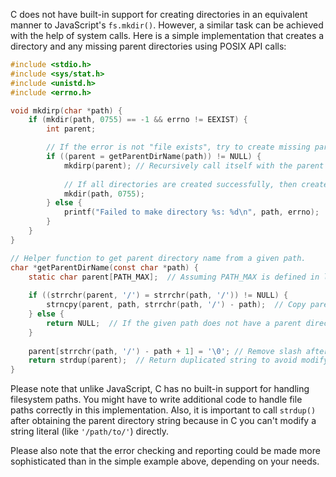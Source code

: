  C does not have built-in support for creating directories in an equivalent manner to JavaScript's `fs.mkdir()`. However, a similar task can be achieved with the help of system calls. Here is a simple implementation that creates a directory and any missing parent directories using POSIX API calls:

```c
#include <stdio.h>
#include <sys/stat.h>
#include <unistd.h>
#include <errno.h>

void mkdirp(char *path) {
    if (mkdir(path, 0755) == -1 && errno != EEXIST) {
        int parent;

        // If the error is not "file exists", try to create missing parents recursively.
        if ((parent = getParentDirName(path)) != NULL) {
            mkdirp(parent); // Recursively call itself with the parent directory path
            
            // If all directories are created successfully, then create the current directory again
            mkdir(path, 0755);
        } else {
            printf("Failed to make directory %s: %d\n", path, errno);
        }
    }
}

// Helper function to get parent directory name from a given path.
char *getParentDirName(const char *path) {
    static char parent[PATH_MAX];  // Assuming PATH_MAX is defined in limits.h (POSIX standard)
    
    if ((strrchr(parent, '/') = strrchr(path, '/')) != NULL) {  
        strncpy(parent, path, strrchr(path, '/') - path);  // Copy parent directory name to 'parent'
    } else {
        return NULL;  // If the given path does not have a parent directory.
    }
    
    parent[strrchr(path, '/') - path + 1] = '\0'; // Remove slash after copying parent dir name
    return strdup(parent);  // Return duplicated string to avoid modifying original 'parent' array
}
```

Please note that unlike JavaScript, C has no built-in support for handling filesystem paths. You might have to write additional code to handle file paths correctly in this implementation. Also, it is important to call `strdup()` after obtaining the parent directory string because in C you can't modify a string literal (like `'/path/to/'`) directly.

Please also note that the error checking and reporting could be made more sophisticated than in the simple example above, depending on your needs.
